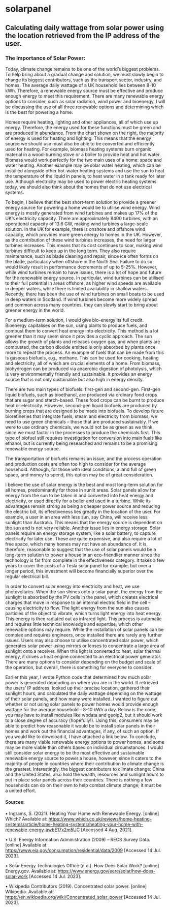 # solarpanel
## Calculating daily wattage from solar power using the location retrieved from the IP address of the user.

### The Importance of Solar Power:

Today, climate change remains to be one of the world’s biggest problems. To help bring about a gradual change and solution, we must slowly begin to change its biggest contributors, such as the transport sector, industry, and homes. The average daily wattage of a UK household lies between 8-10 kWh. Therefore, a renewable energy source must be effective and produce enough energy to meet this requirement. There are many renewable energy options to consider, such as solar radiation, wind power and bioenergy. I will be discussing the use of all three renewable options and determining which is the best for powering a home.

Homes require heating, lighting and other appliances, all of which use up energy. Therefore, the energy used for these functions must be green and are produced in abundance. From the chart shown on the right, the majority of energy is used for heating and lighting. This means that the energy source we should use must also be able to be converted and efficiently used for heating. For example, biomass heating systems burn organic material in a wood-burning stove or a boiler to provide heat and hot water. Biomass would work perfectly for the two main uses of a home: space and water heating. Another example may be solar water heating, which can be installed alongside other hot-water heating systems and use the sun to heat the temperature of the liquid in panels, to heat water in a tank ready for later use. Although electricity may be used to power electric heating systems today, we should also think about the homes that do not use electrical systems. 

To begin, I believe that the best short-term solution to provide a greener energy source for powering a home would be to utilise wind energy. Wind energy is mostly generated from wind turbines and makes up 17% of the UK’s electricity capacity. There are approximately 8400 turbines, with an operational capacity of 13.6 GW, making wind turbines a large-scale solution. In the UK for example, there is onshore and offshore wind capacity, which provides more green energy to homes in the UK. However, as the contribution of these wind turbines increases, the need for larger turbines increases. This means that its cost continues to soar, making wind turbines difficult to keep up in the long term. They also require maintenance, such as blade cleaning and repair, since ice often forms on the blade, particularly when offshore in the North Sea. Failure to do so would likely result in performance decrements of up to 5-25%. However, while wind turbines remain to have issues, there is a lot of hope and future for the renewable energy source. In particular, wind turbines can be utilised to their full potential in areas offshore, as higher wind speeds are available in deeper waters, while there is limited availability in shallow waters. Recently, there has been the use of wind turbines on small boats to be used in deep waters in Scotland. If wind turbines become more widely spread and common across many countries, they can slowly start to bring about greener energy in the world.

For a medium-term solution, I would give bio-energy its full credit. Bioenergy capitalises on the sun, using plants to produce fuels, and combust them to convert heat energy into electricity. This method is a lot greener than it may seem since it provides a cyclic approach. The sun allows the growth of plants and releases oxygen gas, and when plants are combusted, the carbon dioxide emitted is only absorbed by plants once more to repeat the process. An example of fuels that can be made from this is gaseous biofuels, e.g., methane. This can be used for cooking, heating and electricity, all of which are crucial elements of a home. From biomass, biohydrogen can be produced via anaerobic digestion of photolysis, which is very environmentally friendly and sustainable. It provides an energy source that is not only sustainable but also high in energy density.

There are two main types of biofuels: first-gen and second-gen. First-gen liquid biofuels, such as bioethanol, are produced via ordinary food crops that are sugar and starch-based. These food crops can be burnt to produce heat or electricity. However, second-gen liquid biofuels are produced by burning crops that are designed to be made into biofuels. To develop future biorefineries that integrate fuels, steam and electricity from biomass, we need to use green chemicals – those that are produced sustainably. If we were to use ordinary chemicals, we would not be as green as we think, since we must factor in the processes to produce the chemicals first. This type of biofuel still requires investigation for conversion into main fuels like ethanol, but is currently being researched and remains to be a promising renewable energy source. 

The transportation of biofuels remains an issue, and the process operation and production costs are often too high to consider for the average household. Although, for those with ideal conditions, a land full of green space, and money to spend, this option may be of great consideration.

I believe the use of solar energy is the best and most long-term solution for all homes, predominantly for those in sunlit areas. Solar panels allow for energy from the sun to be taken in and converted into heat energy and electricity, or used directly for a boiler and used in a turbine. While its advantages remain strong as being a cheaper power source and reducing the electric bill, its effectiveness lies greatly in the location of the user. For example, a user in an area with less sun, say China, will receive less sunlight than Australia. This means that the energy source is dependent on the sun and is not very reliable. Another issue lies in energy storage. Solar panels require an energy storage system, like a solar battery, to capture electricity for later use. These are quite expensive, and also require a lot of free space, which many homes may not have an abundance of. It is, therefore, reasonable to suggest that the use of solar panels would be a long-term solution to power a house in an eco-friendlier manner since the technology is far from complete in the effectiveness category. It takes a few years to cover the costs of a Tesla solar panel for example, but over a longer period, this investment will become financially superior over the regular electrical bill.

In order to convert solar energy into electricity and heat, we use photovoltaics. When the sun shines onto a solar panel, the energy from the sunlight is absorbed by the PV cells in the panel, which creates electrical charges that move in response to an internal electric field in the cell – causing electricity to flow. The light energy from the sun also causes particles of the object to vibrate, which turns light energy into heat energy. This energy is then radiated out as infrared light. This process is automatic and requires little technical knowledge and expertise, which other renewable options may require. While the installation of solar panels can be complex and requires engineers, once installed there are rarely any further issues. Users may also choose to utilise concentrated solar power, which generates solar power using mirrors or lenses to concentrate a large area of sunlight onto a receiver. When this light is converted to heat, solar thermal energy, it drives a heat engine connected to an electrical power generator. There are many options to consider depending on the budget and scale of the operation, but overall, there is something for everyone to consider. 

Earlier this year, I wrote Python code that determined how much solar power is generated depending on where you are in the world. It retrieved the users’ IP address, looked up their precise location, gathered their sunlight hours, and calculated the daily wattage depending on the wattage of their solar panels, and how many were installed. I wanted to figure out whether or not using solar panels to power homes would provide enough wattage for the average household - 8-10 kWh a day. Below is the code, you may have to install modules like wbdata and geoip2, but it should work to a close degree of accuracy (hopefully!). Using this, consumers may be able to predict how reasonable it would be to install solar panels in their homes and work out the financial advantages, if any, of such an option. If you would like to download it, I have attached a link below.
To conclude, there are many viable renewable energy options to power homes, and some may be more viable than others based on individual circumstances. I would still consider solar energy to be the most effective and sustainable renewable energy source to power a house, however, since it caters to the majority of people in countries where their contribution to climate change is the greatest. Interestingly, the biggest contributors to climate change: China and the United States, also hold the wealth, resources and sunlight hours to put in place solar panels across their countries. There is nothing a few households can do on their own to help combat climate change; it must be a united effort.

 
#### Sources:

•	Ingrams, S. (2021). Heating Your Home with Renewable Energy. [online] Which? Available at: https://www.which.co.uk/reviews/home-heating-systems/article/home-heating-systems/heating-your-home-with-renewable-energy-awbE17x2m5UC [Accessed 4 Aug. 2021].

•	U.S. Energy Information Administration (2009) – RECS Survey Data. [online] Available at: https://www.eia.gov/consumption/residential/data/2009 [Accessed 14 Jul. 2023].

•	Solar Energy Technologies Office (n.d.). How Does Solar Work? [online] Energy.gov. Available at: https://www.energy.gov/eere/solar/how-does-solar-work [Accessed 14 Jul. 2023].

•	Wikipedia Contributors (2019). Concentrated solar power. [online] Wikipedia. Available at: https://en.wikipedia.org/wiki/Concentrated_solar_power [Accessed 14 Jul. 2023].
